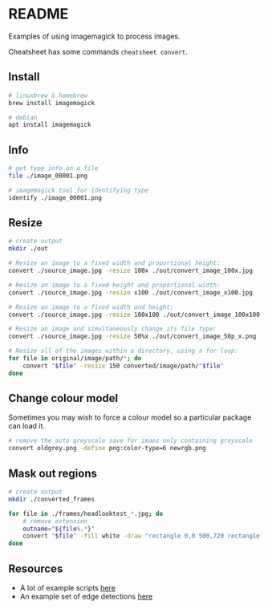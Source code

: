 # README

Examples of using imagemagick to process images.  

Cheatsheet has some commands `cheatsheet convert`.  

## Install

```sh
# linuxbrew & homebrew
brew install imagemagick

# debian
apt install imagemagick
```

## Info

```sh
# get type info on a file 
file ./image_00001.png

# imagemagick tool for identifying type
identify ./image_00001.png
```

## Resize

```sh
# create output          
mkdir ./out

# Resize an image to a fixed width and proportional height:
convert ./source_image.jpg -resize 100x ./out/convert_image_100x.jpg

# Resize an image to a fixed height and proportional width:
convert ./source_image.jpg -resize x100 ./out/convert_image_x100.jpg

# Resize an image to a fixed width and height:
convert ./source_image.jpg -resize 100x100 ./out/convert_image_100x100.jpg

# Resize an image and simultaneously change its file type:
convert ./source_image.jpg -resize 50%x ./out/convert_image_50p_x.png  

# Resize all of the images within a directory, using a for loop:
for file in original/image/path/*; do
    convert "$file" -resize 150 converted/image/path/"$file"
done
```

## Change colour model

Sometimes you may wish to force a colour model so a particular package can load it.

```sh
# remove the auto greyscale save for imaes only containing greyscale
convert oldgrey.png -define png:color-type=6 newrgb.png
```

## Mask out regions

```sh
# create output          
mkdir ./converted_frames

for file in ./frames/headlooktest_*.jpg; do
    # remove extension
    outname="${file%.*}"
    convert "$file" -fill white -draw "rectangle 0,0 500,720 rectangle 750,0 1280,720" ./converted_frames/"$(basename $outname).bmp"
done
```

## Resources

* A lot of example scripts [here](http://www.fmwconcepts.com/imagemagick/magicwand/index.php)  
* An example set of edge detections [here](https://blog.jiayu.co/2019/05/edge-detection-with-imagemagick/)

